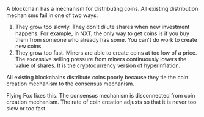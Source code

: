 A blockchain has a mechanism for distributing coins. All existing distribution mechanisms fail in one of two ways:
 
1) They grow too slowly. They don't dilute shares when new investment happens. For example, in NXT, the only way to get coins is if you buy them from someone who already has some. You can't do work to create new coins.
2) They grow too fast. Miners are able to create coins at too low of a price. The excessive selling pressure from miners continuously lowers the value of shares. It is the cryptocurrency version of hyperinflation. 

All existing blockchains distribute coins poorly because they tie the coin creation mechanism to the consensus mechanism. 

Flying Fox fixes this. The consensus mechanism is disconnected from coin creation mechanism. The rate of coin creation adjusts so that it is never too slow or too fast.

